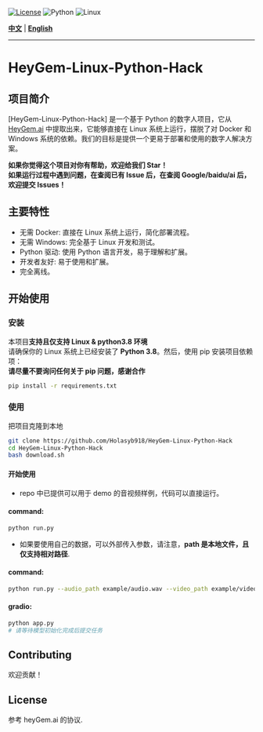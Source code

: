 
[![License](https://img.shields.io/badge/License-View%20License-blue.svg)](https://github.com/GuijiAI/HeyGem.ai/blob/main/LICENSE)
![Python](https://img.shields.io/badge/Python-3.8-blue.svg)
![Linux](https://img.shields.io/badge/OS-Linux-brightgreen.svg)

**[中文](#chinese-version)** | **[English](README_en.md)**

---

<a name="chinese-version"></a>

# HeyGem-Linux-Python-Hack

## 项目简介

[HeyGem-Linux-Python-Hack] 是一个基于 Python 的数字人项目，它从 [HeyGem.ai](https://github.com/GuijiAI/HeyGem.ai) 中提取出来，它能够直接在 Linux 系统上运行，摆脱了对 Docker 和 Windows 系统的依赖。我们的目标是提供一个更易于部署和使用的数字人解决方案。

**如果你觉得这个项目对你有帮助，欢迎给我们 Star！**  
**如果运行过程中遇到问题，在查阅已有 Issue 后，在查阅 Google/baidu/ai 后，欢迎提交 Issues！**

## 主要特性

* 无需 Docker: 直接在 Linux 系统上运行，简化部署流程。
* 无需 Windows: 完全基于 Linux 开发和测试。
* Python 驱动: 使用 Python 语言开发，易于理解和扩展。
* 开发者友好: 易于使用和扩展。
* 完全离线。  

## 开始使用

### 安装
本项目**支持且仅支持 Linux & python3.8 环境**  
请确保你的 Linux 系统上已经安装了 **Python 3.8**。然后，使用 pip 安装项目依赖项：  
**请尽量不要询问任何关于 pip 问题，感谢合作**

```bash
pip install -r requirements.txt
```

### 使用
把项目克隆到本地
```bash
git clone https://github.com/Holasyb918/HeyGem-Linux-Python-Hack
cd HeyGem-Linux-Python-Hack
bash download.sh
```
#### 开始使用  
* repo 中已提供可以用于 demo 的音视频样例，代码可以直接运行。  
#### command:  
```bash
python run.py 
```  

* 如果要使用自己的数据，可以外部传入参数，请注意，**path 是本地文件，且仅支持相对路径**.  

#### command:  
```bash
python run.py --audio_path example/audio.wav --video_path example/video.mp4
```  
#### gradio:  
```bash
python app.py
# 请等待模型初始化完成后提交任务
```

## Contributing  
欢迎贡献！

## License
参考 heyGem.ai 的协议.
